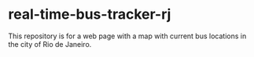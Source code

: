 # real-time-bus-tracker-rj
This repository is for a web page with a map with current bus locations in the city of Rio de Janeiro.
